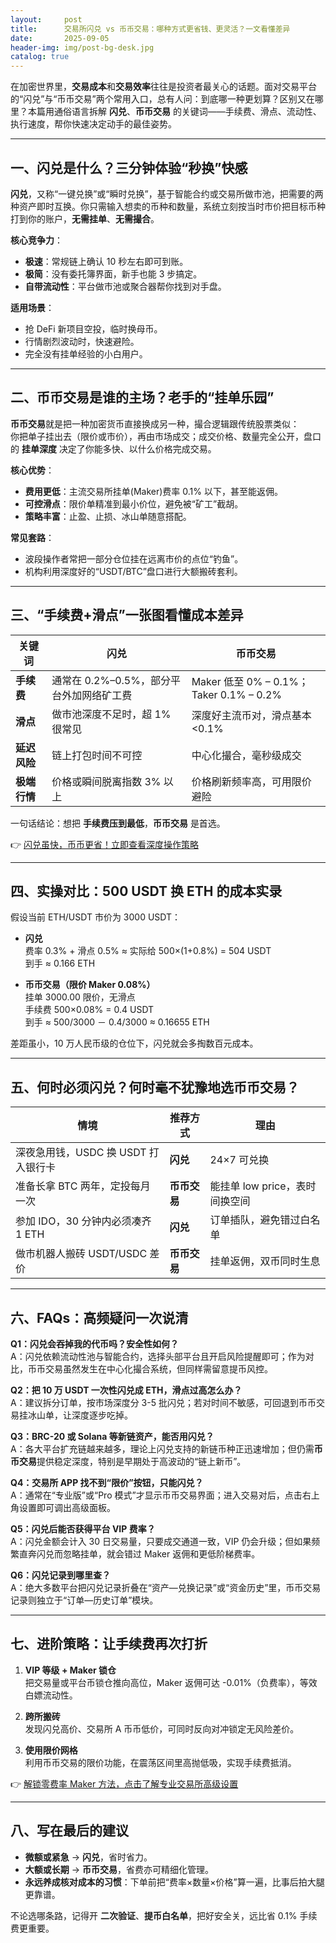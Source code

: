 ```yaml
---
layout:     post
title:      交易所闪兑 vs 币币交易：哪种方式更省钱、更灵活？一文看懂差异
date:       2025-09-05
header-img: img/post-bg-desk.jpg
catalog: true
---
```


在加密世界里，**交易成本**和**交易效率**往往是投资者最关心的话题。面对交易平台的“闪兑”与“币币交易”两个常用入口，总有人问：到底哪一种更划算？区别又在哪里？本篇用通俗语言拆解 **闪兑**、**币币交易** 的关键词——手续费、滑点、流动性、执行速度，帮你快速决定动手的最佳姿势。

---

## 一、闪兑是什么？三分钟体验“秒换”快感

**闪兑**，又称“一键兑换”或“瞬时兑换”，基于智能合约或交易所做市池，把需要的两种资产即时互换。你只需输入想卖的币种和数量，系统立刻按当时市价把目标币种打到你的账户，**无需挂单**、**无需撮合**。

**核心竞争力**：
- **极速**：常规链上确认 10 秒左右即可到账。
- **极简**：没有委托簿界面，新手也能 3 步搞定。
- **自带流动性**：平台做市池或聚合器帮你找到对手盘。

**适用场景**：
- 抢 DeFi 新项目空投，临时换母币。
- 行情剧烈波动时，快速避险。
- 完全没有挂单经验的小白用户。

---

## 二、币币交易是谁的主场？老手的“挂单乐园”

**币币交易**就是把一种加密货币直接换成另一种，撮合逻辑跟传统股票类似：  
你把单子挂出去（限价或市价），再由市场成交；成交价格、数量完全公开，盘口的 **挂单深度** 决定了你能多快、以什么价格完成交易。

**核心优势**：
- **费用更低**：主流交易所挂单(Maker)费率 0.1% 以下，甚至能返佣。
- **可控滑点**：限价单精准到最小价位，避免被“矿工”截胡。
- **策略丰富**：止盈、止损、冰山单随意搭配。

**常见套路**：
- 波段操作者常把一部分仓位挂在远离市价的点位“钓鱼”。
- 机构利用深度好的“USDT/BTC”盘口进行大额搬砖套利。

---

## 三、“手续费+滑点”一张图看懂成本差异

| 关键词 | 闪兑 | 币币交易 |
|---|---|---|
| **手续费** | 通常在 0.2%–0.5%，部分平台外加网络矿工费 | Maker 低至 0% – 0.1%；Taker 0.1% – 0.2% |
| **滑点** | 做市池深度不足时，超 1% 很常见 | 深度好主流币对，滑点基本 <0.1% |
| **延迟风险** | 链上打包时间不可控 | 中心化撮合，毫秒级成交 |
| **极端行情** | 价格或瞬间脱离指数 3% 以上 | 价格刷新频率高，可用限价避险 |

一句话结论：想把 **手续费压到最低**，**币币交易** 是首选。

👉 [闪兑虽快，币币更省！立即查看深度操作策略](https://okxdog.com/)

---

## 四、实操对比：500 USDT 换 ETH 的成本实录

假设当前 ETH/USDT 市价为 3000 USDT：

- **闪兑**  
  费率 0.3% + 滑点 0.5% ≈ 实际给 500×(1+0.8%) = 504 USDT  
  到手 ≈ 0.166 ETH  

- **币币交易（限价 Maker 0.08%）**  
  挂单 3000.00 限价，无滑点  
  手续费 500×0.08% = 0.4 USDT  
  到手 ≈ 500/3000 － 0.4/3000 ≈ 0.16655 ETH  

差距虽小，10 万人民币级的仓位下，闪兑就会多掏数百元成本。

---

## 五、何时必须闪兑？何时毫不犹豫地选币币交易？

| 情境 | 推荐方式 | 理由 |
|---|---|---|
| 深夜急用钱，USDC 换 USDT 打入银行卡 | **闪兑** | 24×7 可兑换 |
| 准备长拿 BTC 两年，定投每月一次 | **币币交易** | 能挂单 low price，表时间换空间 |
| 参加 IDO，30 分钟内必须凑齐 1 ETH | **闪兑** | 订单插队，避免错过白名单 |
| 做市机器人搬砖 USDT/USDC 差价 | **币币交易** | 挂单返佣，双币同时生息 |

---

## 六、FAQs：高频疑问一次说清

**Q1：闪兑会吞掉我的代币吗？安全性如何？**  
A：闪兑依赖流动性池与智能合约，选择头部平台且开启风险提醒即可；作为对比，币币交易虽然发生在中心化撮合系统，但同样需留意提币风控。

**Q2：把 10 万 USDT 一次性闪兑成 ETH，滑点过高怎么办？**  
A：建议拆分订单，按市场深度分 3-5 批闪兑；若对时间不敏感，可回退到币币交易挂冰山单，让深度逐步吃掉。

**Q3：BRC-20 或 Solana 等新链资产，能否用闪兑？**  
A：各大平台扩充链越来越多，理论上闪兑支持的新链币种正迅速增加；但仍需**币币交易**提供稳定深度，特别是早期处于高波动的“链上新币”。

**Q4：交易所 APP 找不到“限价”按钮，只能闪兑？**  
A：通常在“专业版”或“Pro 模式”才显示币币交易界面；进入交易对后，点击右上角设置即可调出高级面板。

**Q5：闪兑后能否获得平台 VIP 费率？**  
A：闪兑金额会计入 30 日交易量，只要成交通道一致，VIP 仍会升级；但如果频繁直奔闪兑而忽略挂单，就会错过 Maker 返佣和更低阶梯费率。

**Q6：闪兑记录到哪里查？**  
A：绝大多数平台把闪兑记录折叠在“资产—兑换记录”或“资金历史”里，币币交易记录则独立于“订单—历史订单”模块。

---

## 七、进阶策略：让手续费再次打折

1. **VIP 等级 + Maker 锁仓**  
   把交易量或平台币锁仓推向高位，Maker 返佣可达 -0.01%（负费率），等效白嫖流动性。

2. **跨所搬砖**  
   发现闪兑高价、交易所 A 币币低价，可同时反向对冲锁定无风险差价。

3. **使用限价网格**  
   利用币币交易的限价功能，在震荡区间里高抛低吸，实现手续费抵消。

👉 [解锁零费率 Maker 方法，点击了解专业交易所高级设置](https://okxdog.com/)

---

## 八、写在最后的建议

- **微额或紧急** → **闪兑**，省时省力。  
- **大额或长期** → **币币交易**，省费亦可精细化管理。  
- **永远养成核对成本的习惯**：下单前把“费率×数量×价格”算一遍，比事后拍大腿更靠谱。  

不论选哪条路，记得开 **二次验证**、**提币白名单**，把好安全关，远比省 0.1% 手续费更重要。